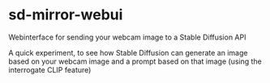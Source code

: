 # sd-mirror-webui
Webinterface for sending your webcam image to a Stable Diffusion API

A quick experiment, to see how Stable Diffusion can generate an image based on your webcam image and a prompt based on that image (using the interrogate CLIP feature)
